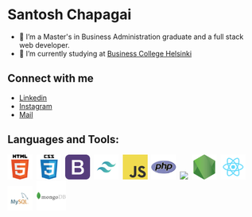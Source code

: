 # Santosh Chapagai 

- 🔭 I’m a Master's in Business Administration graduate and a full stack web developer.
- 🌱 I’m currently studying at <a href="https://en.bc.fi/">Business College Helsinki</a>

## Connect with me
<ul>
  <li><a href="https://www.linkedin.com/in/santosh-chapagai-44b313131/" target="_blank">Linkedin</a></li>
  <li><a href="https://instagram.com/san____tosh?igshid=ZDdkNTZiNTM=" target="_blank">Instagram</a></li>
  <li><a href="mailto:santoshchapagai100@gmail.com" target="_blank">Mail</a></li>
</ul>

## Languages and Tools:
<div>
  <img width=50px src="https://raw.githubusercontent.com/github/explore/80688e429a7d4ef2fca1e82350fe8e3517d3494d/topics/html/html.png">&nbsp;
  <img width=50px src="https://raw.githubusercontent.com/github/explore/80688e429a7d4ef2fca1e82350fe8e3517d3494d/topics/css/css.png">&nbsp;
  <img width=50px src="https://raw.githubusercontent.com/github/explore/80688e429a7d4ef2fca1e82350fe8e3517d3494d/topics/bootstrap/bootstrap.png">&nbsp;
  <img width=50px src="https://raw.githubusercontent.com/github/explore/80688e429a7d4ef2fca1e82350fe8e3517d3494d/topics/tailwind/tailwind.png">&nbsp;
  <img width=50px src="https://raw.githubusercontent.com/github/explore/80688e429a7d4ef2fca1e82350fe8e3517d3494d/topics/javascript/javascript.png">&nbsp;
  <img width=50px src="https://raw.githubusercontent.com/github/explore/80688e429a7d4ef2fca1e82350fe8e3517d3494d/topics/php/php.png">&nbsp;
  <img width=50px src="https://tse1.mm.bing.net/th?id=OIP.PTx0fs0EKUBTgyBSlNcw8gHaHa&pid=Api&P=0&h=180">&nbsp;
  <img width=50px src="https://raw.githubusercontent.com/github/explore/80688e429a7d4ef2fca1e82350fe8e3517d3494d/topics/nodejs/nodejs.png">&nbsp;
  <img width=50px src="https://raw.githubusercontent.com/github/explore/80688e429a7d4ef2fca1e82350fe8e3517d3494d/topics/react/react.png">&nbsp;
  <img width=50px src="https://raw.githubusercontent.com/github/explore/80688e429a7d4ef2fca1e82350fe8e3517d3494d/topics/mysql/mysql.png">&nbsp;
  <img width=60px src="https://raw.githubusercontent.com/github/explore/80688e429a7d4ef2fca1e82350fe8e3517d3494d/topics/mongodb/mongodb.png">&nbsp;
</div>



<!--
**SantoshChapagai/SantoshChapagai** is a ✨ _special_ ✨ repository because its `README.md` (this file) appears on your GitHub profile.
![](https://visitor-badge.laobi.icu/badge?page_id=SantoshChapagai.SantoshChapagai)
Here are some ideas to get you started:

- 🔭 I’m currently working on ...
- 🌱 I’m currently learning ...
- 👯 I’m looking to collaborate on ...
- 🤔 I’m looking for help with ...
- 💬 Ask me about ...
- 📫 How to reach me: ...
- 😄 Pronouns: ...
- ⚡ Fun fact: ...
-->
